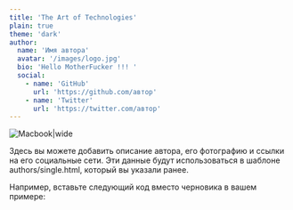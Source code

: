 ```yaml
---
title: 'The Art of Technologies'
plain: true
theme: 'dark'
author:
  name: 'Имя автора'
  avatar: '/images/logo.jpg'
  bio: 'Hello MotherFucker !!! '
  social:
    - name: 'GitHub'
      url: 'https://github.com/автор'
    - name: 'Twitter'
      url: 'https://twitter.com/автор'
---
```


![Macbook|wide](/static/images/macbook.jpeg)

Здесь вы можете добавить описание автора, его фотографию и ссылки на его социальные сети. Эти данные будут использоваться в шаблоне authors/single.html, который вы указали ранее. 

Например, вставьте следующий код вместо черновика в вашем примере:

